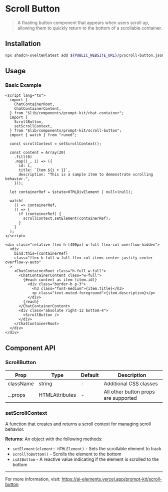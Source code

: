 # Scroll Button

> A floating button component that appears when users scroll up, allowing them to quickly return to the bottom of a scrollable container.

## Installation

```bash
npx shadcn-svelte@latest add ${PUBLIC_WEBSITE_URL}/p/scroll-button.json
```

## Usage

### Basic Example

```svelte
<script lang="ts">
  import {
    ChatContainerRoot,
    ChatContainerContent,
  } from "$lib/components/prompt-kit/chat-container";
  import {
    ScrollButton,
    setScrollContext,
  } from "$lib/components/prompt-kit/scroll-button";
  import { watch } from "runed";

  const scrollContext = setScrollContext();

  const content = Array(20)
    .fill(0)
    .map((_, i) => ({
      id: i,
      title: `Item ${i + 1}`,
      description: "This is a sample item to demonstrate scrolling behavior.",
    }));

  let containerRef = $state<HTMLDivElement | null>(null);

  watch(
    () => containerRef,
    () => {
      if (containerRef) {
        scrollContext.setElement(containerRef);
      }
    }
  );
</script>

<div class="relative flex h-[400px] w-full flex-col overflow-hidden">
  <div
    bind:this={containerRef}
    class="flex h-full w-full flex-col items-center justify-center overflow-y-auto"
  >
    <ChatContainerRoot class="h-full w-full">
      <ChatContainerContent class="w-full">
        {#each content as item (item.id)}
          <div class="border-b p-3">
            <h3 class="font-medium">{item.title}</h3>
            <p class="text-muted-foreground">{item.description}</p>
          </div>
        {/each}
      </ChatContainerContent>
      <div class="absolute right-12 bottom-4">
        <ScrollButton />
      </div>
    </ChatContainerRoot>
  </div>
</div>
```

## Component API

### ScrollButton

| Prop      | Type                              | Default | Description                          |
| --------- | --------------------------------- | ------- | ------------------------------------ |
| className | string                            | -       | Additional CSS classes               |
| ...props  | HTMLAttributes<HTMLButtonElement> | -       | All other button props are supported |

### setScrollContext

A function that creates and returns a scroll context for managing scroll behavior.

**Returns:** An object with the following methods:

- `setElement(element: HTMLElement)` - Sets the scrollable element to track
- `scrollToBottom()` - Scrolls the element to the bottom
- `isAtBottom` - A reactive value indicating if the element is scrolled to the bottom

---

For more information, visit: https://ai-elements.vercel.app/prompt-kit/scroll-button
